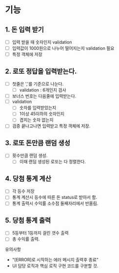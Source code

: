 # 기능 
## 1. 돈 입력 받기
- [ ] 입력 받을 때 숫자인지 validation
- [ ] 입력값이 1000원으로 나누어 떨어지는지 validation 필요
- [ ] 특정 객체에 저장

## 2. 로또 정답을 입력받는다.
- [ ] 첫줄은 ','를 기준으로 나눈다.
  - [ ] validation : 6개인지 검사
- [ ] 보너스 번호는 다음줄에 입력받는다.
- [ ] validation
  - [ ] 숫자를 입력받았는지
  - [ ] 1이상 45이하의 숫자인지
  - [ ] 겹치는 숫자 없는지
- [ ] 검증 끝나고나면 입력받고 특정 객체에 저장.

## 3. 로또 돈만큼 랜덤 생성
- [ ] 횟수만큼 랜덤 생성.
  - [ ] 이때 랜덤 생성된 로또는 다 정렬한다.

## 4. 당첨 통계 계산
- [ ] 각 등수 저장
- [ ] 통계 계산시 등수에 따른 돈 status로 받아서 함.
- [ ] 통계 출력시 수익률 소수점 둘째자리에서 반올림.
## 5. 당첨 통계 출력
- [ ] 5등부터 1등까지 걸린 갯수 출력
- [ ] 총 수익률 출력.

유의사항 
- "[ERROR]로 시작하는 에러 메시지 출력후 종료"
- UI 담당 로직과 핵심 로직 구현 코드를 구분할 것.
